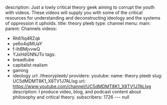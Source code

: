 description: Just a lowly critical theory geek aiming to corrupt the youth with videos.
  These videos will supply you with some of the critical resources for understanding
  and deconstructing ideology and the systems of oppression it upholds.
title: theory pleeb
type: channel
menu:
  main:
    parent: Channels
videos:
- Rh61Iq4RZqk
- ye6o4qIMUaY
- f-IhBMjvvwQ
- YJxHdGNNJTo
tags:
- breadtube
- capitalist realism
- gaming
- ideology
url: /theorypleeb/
providers:
  youtube:
    name: theory pleeb
    slug: UC5dMDMT8K1_X8TV1J7ALIxg
    url: https://www.youtube.com/channel/UC5dMDMT8K1_X8TV1J7ALIxg
    description: I produce video, blog, and podcast content about philosophy and critical
      theory.
    subscribers: 1726
--- null
